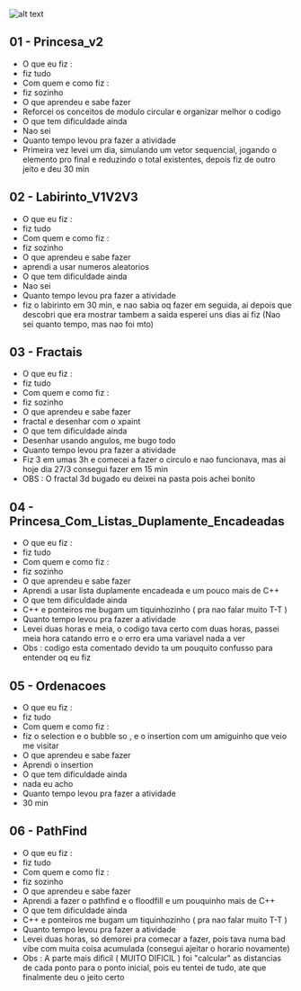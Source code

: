 ![alt text](https://i.imgur.com/7WlHtSLm.jpg)

## 01 - Princesa_v2
- O que eu fiz : 
- fiz tudo
- Com quem e como fiz : 
- fiz sozinho
- O que aprendeu e sabe fazer
- Reforcei os conceitos de modulo circular e organizar melhor o codigo
- O que tem dificuldade ainda
- Nao sei
- Quanto tempo levou pra fazer a atividade
- Primeira vez levei um dia, simulando um vetor sequencial, jogando o elemento pro final e reduzindo o total existentes, 
  depois fiz de outro jeito e deu  30 min

## 02 - Labirinto_V1V2V3
- O que eu fiz : 
- fiz tudo
- Com quem e como fiz : 
- fiz sozinho
- O que aprendeu e sabe fazer
- aprendi a usar numeros aleatorios
- O que tem dificuldade ainda
- Nao sei
- Quanto tempo levou pra fazer a atividade
- fiz o labirinto em 30 min, e nao sabia oq fazer em seguida, ai depois que descobri que era mostrar tambem a saida
  esperei uns dias ai fiz (Nao sei quanto tempo, mas nao foi mto)

## 03 - Fractais
- O que eu fiz : 
- fiz tudo
- Com quem e como fiz : 
- fiz sozinho
- O que aprendeu e sabe fazer
- fractal e desenhar com o xpaint
- O que tem dificuldade ainda
- Desenhar usando angulos, me bugo todo
- Quanto tempo levou pra fazer a atividade
- Fiz 3 em umas 3h e comecei a fazer o circulo e nao funcionava, mas ai hoje dia 27/3
  consegui fazer em 15 min
- OBS : O fractal 3d bugado eu deixei na pasta pois achei bonito

## 04 - Princesa_Com_Listas_Duplamente_Encadeadas
- O que eu fiz : 
- fiz tudo
- Com quem e como fiz : 
- fiz sozinho
- O que aprendeu e sabe fazer
- Aprendi a usar lista duplamente encadeada e um pouco mais de C++
- O que tem dificuldade ainda
- C++ e ponteiros me bugam um tiquinhozinho ( pra nao falar muito T-T )
- Quanto tempo levou pra fazer a atividade
- Levei duas horas e meia, o codigo tava certo com duas horas, passei meia hora catando erro
  e o erro era uma variavel nada a ver
- Obs : codigo esta comentado devido ta um pouquito confusso para entender oq eu fiz

## 05 - Ordenacoes
- O que eu fiz : 
- fiz tudo
- Com quem e como fiz : 
- fiz o selection e o bubble so , e o insertion com um amiguinho que veio me visitar
- O que aprendeu e sabe fazer
- Aprendi o insertion
- O que tem dificuldade ainda
- nada eu acho
- Quanto tempo levou pra fazer a atividade
- 30 min

## 06 - PathFind
- O que eu fiz : 
- fiz tudo
- Com quem e como fiz : 
- fiz sozinho
- O que aprendeu e sabe fazer
- Aprendi a fazer o pathfind e o floodfill e um pouquinho mais de C++
- O que tem dificuldade ainda
- C++ e ponteiros me bugam um tiquinhozinho ( pra nao falar muito T-T )
- Quanto tempo levou pra fazer a atividade
- Levei duas horas, so demorei pra comecar a fazer, pois tava numa bad vibe com muita coisa acumulada (consegui ajeitar o horario novamente)
- Obs : A parte mais dificil ( MUITO DIFICIL ) foi "calcular" as distancias de cada ponto para o ponto inicial, 
        pois eu tentei de tudo, ate que finalmente deu o jeito certo
